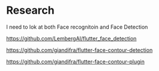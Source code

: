 # Research

I need to lok at both Face recognitoin and Face Detection

https://github.com/LembergAI/flutter_face_detection

https://github.com/giandifra/flutter-face-contour-detection

https://github.com/giandifra/flutter-face-contour-plugin





